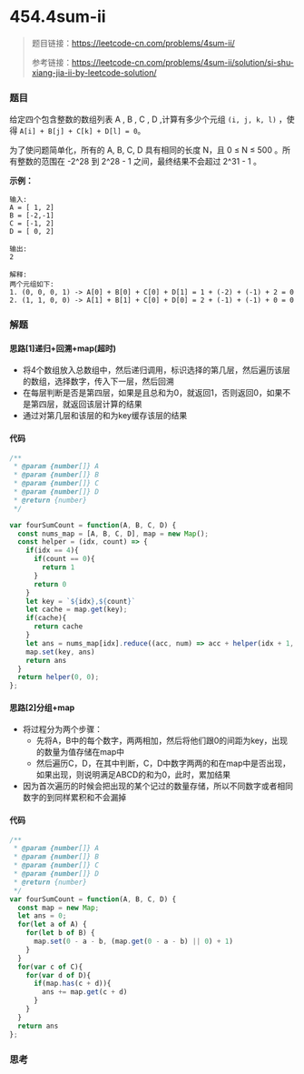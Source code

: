# 454.4sum-ii

> 题目链接：https://leetcode-cn.com/problems/4sum-ii/
>
> 参考链接：https://leetcode-cn.com/problems/4sum-ii/solution/si-shu-xiang-jia-ii-by-leetcode-solution/

### 题目

给定四个包含整数的数组列表 A , B , C , D ,计算有多少个元组 `(i, j, k, l)` ，使得 `A[i] + B[j] + C[k] + D[l] = 0`。

为了使问题简单化，所有的 A, B, C, D 具有相同的长度 N，且 0 ≤ N ≤ 500 。所有整数的范围在 -2^28 到 2^28 - 1 之间，最终结果不会超过 2^31 - 1 。

**示例：**

```
输入:
A = [ 1, 2]
B = [-2,-1]
C = [-1, 2]
D = [ 0, 2]

输出:
2

解释:
两个元组如下:
1. (0, 0, 0, 1) -> A[0] + B[0] + C[0] + D[1] = 1 + (-2) + (-1) + 2 = 0
2. (1, 1, 0, 0) -> A[1] + B[1] + C[0] + D[0] = 2 + (-1) + (-1) + 0 = 0
```



### 解题

#### 思路[1]递归+回溯+map(超时)

* 将4个数组放入总数组中，然后递归调用，标识选择的第几层，然后遍历该层的数组，选择数字，传入下一层，然后回溯
* 在每层判断是否是第四层，如果是且总和为0，就返回1，否则返回0，如果不是第四层，就返回该层计算的结果
* 通过对第几层和该层的和为key缓存该层的结果

#### 代码

```javascript
/**
 * @param {number[]} A
 * @param {number[]} B
 * @param {number[]} C
 * @param {number[]} D
 * @return {number}
 */

var fourSumCount = function(A, B, C, D) {
  const nums_map = [A, B, C, D], map = new Map();
  const helper = (idx, count) => {
    if(idx == 4){
      if(count == 0){
        return 1        
      }
      return 0
    }
    let key = `${idx},${count}`
    let cache = map.get(key);
    if(cache){
      return cache
    }
    let ans = nums_map[idx].reduce((acc, num) => acc + helper(idx + 1, count + num), 0)
    map.set(key, ans)
    return ans
  }
  return helper(0, 0);
};
```

#### 思路[2]分组+map

* 将过程分为两个步骤：
  * 先将A，B中的每个数字，两两相加，然后将他们跟0的间距为key，出现的数量为值存储在map中
  * 然后遍历C，D，在其中判断，C，D中数字两两的和在map中是否出现，如果出现，则说明满足ABCD的和为0，此时，累加结果
* 因为首次遍历的时候会把出现的某个记过的数量存储，所以不同数字或者相同数字的到同样累积和不会漏掉

#### 代码

```javascript
/**
 * @param {number[]} A
 * @param {number[]} B
 * @param {number[]} C
 * @param {number[]} D
 * @return {number}
 */
var fourSumCount = function(A, B, C, D) {
  const map = new Map;
  let ans = 0;
  for(let a of A) {
    for(let b of B) {
      map.set(0 - a - b, (map.get(0 - a - b) || 0) + 1)
    }     
  }
  for(var c of C){
    for(var d of D){
      if(map.has(c + d)){
        ans += map.get(c + d)
      }
    }
  }
  return ans
};

```



### 思考


